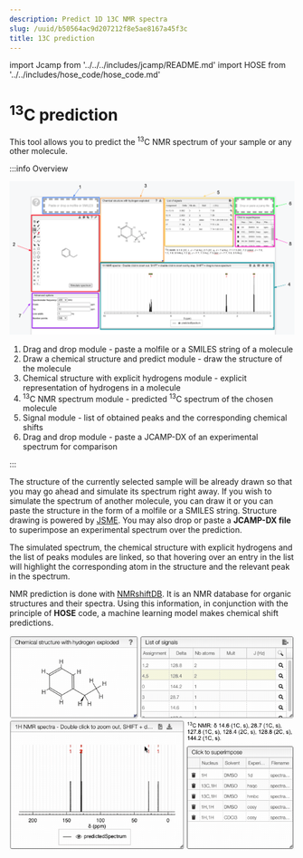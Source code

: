 ```yaml
---
description: Predict 1D 13C NMR spectra
slug: /uuid/b50564ac9d207212f8e5ae8167a45f3c
title: 13C prediction
---
```


import Jcamp from '../../../includes/jcamp/README.md'
import HOSE from '../../includes/hose_code/hose_code.md'

# <sup>13</sup>C prediction

This tool allows you to predict the <sup>13</sup>C NMR spectrum of your sample or any other molecule.

:::info Overview

![C_predictions](C_predictions.png)

1. Drag and drop module - paste a molfile or a SMILES string of a molecule
2. Draw a chemical structure and predict module - draw the structure of the molecule
3. Chemical structure with explicit hydrogens module - explicit representation of hydrogens in a molecule
4. <sup>13</sup>C NMR spectrum module - predicted <sup>13</sup>C spectrum of the chosen molecule
5. Signal module - list of obtained peaks and the corresponding chemical shifts
6. Drag and drop module - paste a JCAMP-DX of an experimental spectrum for comparison

:::

The structure of the currently selected sample will be already drawn so that you may go ahead and simulate its spectrum right away. If you wish to simulate the spectrum of another molecule, you can draw it or you can paste the structure in the form of a molfile or a SMILES string. Structure drawing is powered by [JSME](https://peter-ertl.com/jsme/). You may also drop or paste a **JCAMP-DX file** to superimpose an experimental spectrum over the prediction.

<Jcamp/>

The simulated spectrum, the chemical structure with explicit hydrogens and the list of peaks modules are linked, so that hovering over an entry in the list will highlight the corresponding atom in the structure and the relevant peak in the spectrum.

NMR prediction is done with [NMRshiftDB](http://nmrshiftdb.nmr.uni-koeln.de/). It is an NMR database for organic structures and their spectra. Using this information, in conjunction with the principle of **HOSE** code, a machine learning model makes chemical shift predictions. 

<HOSE/>

![prediction](NMRpredict13C.gif)

